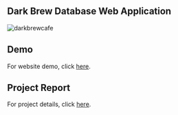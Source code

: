 ## Dark Brew Database Web Application
![darkbrewcafe](https://github.com/user-attachments/assets/451ae23c-edb3-4d59-a69a-c4294f68a9ea)


## Demo
For website demo, click [here](https://vercel.com/michelles-projects-4b6c63b6/dark-brew-database-web-app).

## Project Report
For project details, click [here](https://docs.google.com/document/d/1jGET_EKOr8bMH9ltLe3lqxm1MGZhUtHxt5DxjVQbhOs/edit?usp=sharing).
